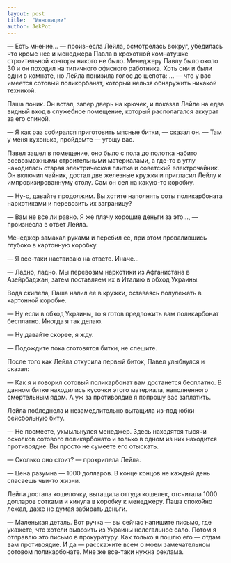 ```yaml
---
layout: post
title:  "Инновации"
author: JekPot
---
```


— Есть мнение... — произнесла Лейла, осмотрелась вокруг, убедилась что кроме нее и менеджера Павла в крохотной комнатушке строительной конторы никого не было. Менеджеру Павлу было около 30 и он походил на типичного офисного работника. Хоть они и были одни в комнате, но Лейла понизила голос до шепота: ... — что у вас имеется сотовый поликорбанат, который нельзя обнаружить никакой техникой.

Паша поник. Он встал, запер дверь на крючек, и показал Лейле на едва видный вход в служебное помещение, который располагался аккурат за его спиной.

— Я как раз собирался приготовить мясные битки, — сказал он. — Там у меня кухонька, пройдемте — угощу вас.

Павел зашел в помещение, оно было с пола до полотка набито всевозможными строительными материалами, а где-то в углу находилась старая электрическая плитка и советский электрочайник. Он включил чайник, достал две железные кружки и пригласил Лейлу к импровизированнуму столу. Сам он сел на какую-то коробку.

— Ну-с, давайте продолжим. Вы хотите наполнять соты поликарбоната наркотиками и перевозить их заграницу?

— Вам не все ли равно. Я же плачу хорошие деньги за это..., — произнесла в ответ Лейла.

Менеджер замахал руками и перебил ее, при этом провалившись глубоко в картонную коробку.

— Я все-таки настаиваю на ответе. Иначе...

— Ладно, ладно. Мы перевозим наркотики из Афганистана в Азейрбаджан, затем поставляем их в Италию в обход Украины.

Вода скипела, Паша налил ее в кружки, оставаясь полулежать в картонной коробке.

— Ну если в обход Украины, то я готов предложить вам поликарбонат бесплатно. Иногда я так делаю.

— Ну давайте скорее, я жду.

— Подождите пока сготовятся битки, не спешите.

После того как Лейла откусила первый биток, Павел улыбнулся и сказал:

— Как я и говорил сотовый поликарбонат вам достанется бесплатно. В данном битке находились кусочки этого материала, наполненного смертельным ядом. А уж за противоядие я попрошу вас заплатить.

Лейла побледнела и незамедлительно вытащила из-под юбки бейсбольную биту.

— Не посмеете, ухмыльнулся менеджер. Здесь находятся тысячи осколков сотового поликарбонато и только в одном из них находится противоядие. Вы просто не сумеете его отыскать.

— Сколько оно стоит? — прохрипела Лейла.

— Цена разумна — 1000 долларов. В конце концов не каждый день спасаешь чьи-то жизни.

Лейла достала кошелочку, вытащила оттуда кошелек, отсчитала 1000 долларов сотками и кинула в коробку к менеджеру. Паша спокойно лежал, даже не думая забирать деньги.

— Маленькая деталь. Вот ручка — вы сейчас напишите письмо, где укажете, что хотели вывозить из Украины нелегальное сало. Потом я отправлю это письмо в прокуратуру. Как только я пошлю его — отдам вам противоядие. И да — расскажите всем о моем замечательном сотовом поликарбонате. Мне же все-таки нужна реклама.